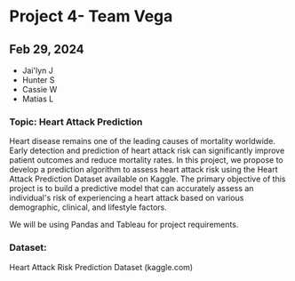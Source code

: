 # Project 4- Team Vega
## Feb 29, 2024
- Jai'lyn J
- Hunter S
- Cassie W
- Matias L

### Topic: Heart Attack Prediction
Heart disease remains one of the leading causes of mortality worldwide. Early detection and prediction of heart attack risk can significantly improve patient outcomes and reduce mortality rates. In this project, we propose to develop a prediction algorithm to assess heart attack risk using the Heart Attack Prediction Dataset available on Kaggle.
The primary objective of this project is to build a predictive model that can accurately assess an individual's risk of experiencing a heart attack based on various demographic, clinical, and lifestyle factors.

We will be using Pandas and Tableau for project requirements.
### Dataset:   

Heart Attack Risk Prediction Dataset (kaggle.com)
